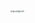 <img src="https://raw.githubusercontent.com/erdongchanyo/icon/main/Description/%E5%B1%95%E7%A4%BA.jpg" alt="展示" style="zoom:20%;" align='left'/>
<img src="https://raw.githubusercontent.com/erdongchanyo/icon/main/Description/%E5%B1%95%E7%A4%BA02.jpg" alt="展示02" style="zoom:20%;" align='left'/>
